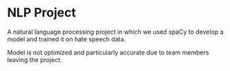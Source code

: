 # NLP Project

A natural language processing project in which we used spaCy to develop a model and trained it on hate speech data.

Model is not optimized and particularly accurate due to team members leaving the project.
